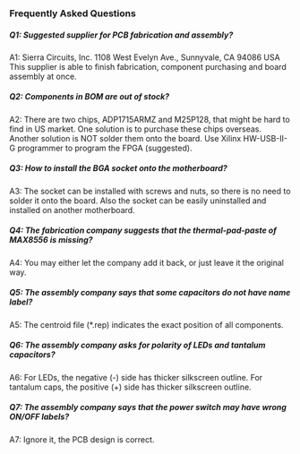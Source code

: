
### Frequently Asked Questions ###

##### Q1: Suggested supplier for PCB fabrication and assembly? #####

A1: Sierra Circuits, Inc.
    1108 West Evelyn Ave., Sunnyvale, CA 94086 USA 
    This supplier is able to finish fabrication, component purchasing and board assembly at once. 

    
##### Q2: Components in BOM are out of stock? #####

A2: There are two chips, ADP1715ARMZ and M25P128, that might be hard to find in US market. 
    One solution is to purchase these chips overseas. 
    Another solution is NOT solder them onto the board. Use Xilinx HW-USB-II-G programmer to program the FPGA (suggested).
    

##### Q3: How to install the BGA socket onto the motherboard? #####

A3: The socket can be installed with screws and nuts, so there is no need to solder it onto the board.
    Also the socket can be easily uninstalled and installed on another motherboard.
    
    
##### Q4: The fabrication company suggests that the thermal-pad-paste of MAX8556 is missing? #####

A4: You may either let the company add it back, or just leave it the original way.


##### Q5: The assembly company says that some capacitors do not have name label? #####

A5: The centroid file (*.rep) indicates the exact position of all components.


##### Q6: The assembly company asks for polarity of LEDs and tantalum capacitors? #####

A6: For LEDs, the negative (-) side has thicker silkscreen outline.
    For tantalum caps, the positive (+) side has thicker silkscreen outline.
    

##### Q7: The assembly company says that the power switch may have wrong ON/OFF labels? #####

A7: Ignore it, the PCB design is correct.


    